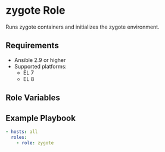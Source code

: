 # zygote Role

Runs zygote containers and initializes the zygote environment.

## Requirements

- Ansible 2.9 or higher
- Supported platforms:
  - EL 7
  - EL 8

## Role Variables


## Example Playbook

```yaml
- hosts: all
  roles:
    - role: zygote
```
